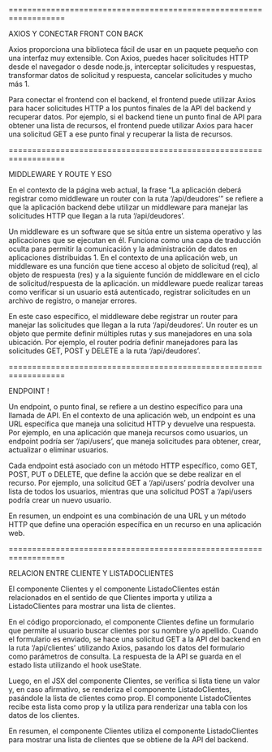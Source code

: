 ==================================================================

AXIOS Y CONECTAR FRONT CON BACK

Axios proporciona una biblioteca fácil de usar en un paquete pequeño
con una interfaz muy extensible. Con Axios, puedes hacer solicitudes HTTP
desde el navegador o desde node.js, interceptar solicitudes y respuestas,
transformar datos de solicitud y respuesta, cancelar solicitudes y mucho más 1.

Para conectar el frontend con el backend, el frontend puede utilizar Axios para
hacer solicitudes HTTP a los puntos finales de la API del backend y recuperar datos.
Por ejemplo, si el backend tiene un punto final de API para obtener una lista de recursos,
el frontend puede utilizar Axios para hacer una solicitud GET a ese punto final y
recuperar la lista de recursos.

==================================================================


MIDDLEWARE Y ROUTE Y ESO

En el contexto de la página web actual, la frase “La aplicación deberá registrar como middleware
un router con la ruta ‘/api/deudores’” se refiere a que la aplicación backend debe utilizar
un middleware para manejar las solicitudes HTTP que llegan a la ruta ‘/api/deudores’.

Un middleware es un software que se sitúa entre un sistema operativo y las aplicaciones que se
ejecutan en él. Funciona como una capa de traducción oculta para permitir la comunicación y la
administración de datos en aplicaciones distribuidas 1. En el contexto de una aplicación web,
un middleware es una función que tiene acceso al objeto de solicitud (req), al objeto de respuesta
(res) y a la siguiente función de middleware en el ciclo de solicitud/respuesta de la aplicación. 
un middleware puede realizar tareas como verificar si un usuario está autenticado, registrar
solicitudes en un archivo de registro, o manejar errores.

En este caso específico, el middleware debe registrar un router para manejar las solicitudes que
llegan a la ruta ‘/api/deudores’. Un router es un objeto que permite definir múltiples rutas y
sus manejadores en una sola ubicación. Por ejemplo, el router podría definir manejadores para
las solicitudes GET, POST y DELETE a la ruta ‘/api/deudores’.

==================================================================

ENDPOINT !

Un endpoint, o punto final, se refiere a un destino específico para una llamada de API.
En el contexto de una aplicación web, un endpoint es una URL específica que maneja una
solicitud HTTP y devuelve una respuesta. Por ejemplo, en una aplicación que maneja recursos
como usuarios, un endpoint podría ser ‘/api/users’, que maneja solicitudes para obtener,
crear, actualizar o eliminar usuarios.

Cada endpoint está asociado con un método HTTP específico, como GET, POST, PUT o DELETE, que
define la acción que se debe realizar en el recurso. Por ejemplo, una solicitud GET a ‘/api/users’
podría devolver una lista de todos los usuarios, mientras que una solicitud POST a ‘/api/users
podría crear un nuevo usuario.

En resumen, un endpoint es una combinación de una URL y un método HTTP que define una operación
específica en un recurso en una aplicación web.

==================================================================

RELACION ENTRE CLIENTE Y LISTADOCLIENTES

El componente Clientes y el componente ListadoClientes están relacionados en el sentido de que Clientes
importa y utiliza a ListadoClientes para mostrar una lista de clientes.

En el código proporcionado, el componente Clientes define un formulario que permite al usuario buscar
clientes por su nombre y/o apellido. Cuando el formulario es enviado, se hace una solicitud GET a la
API del backend en la ruta ‘/api/clientes’ utilizando Axios, pasando los datos del formulario como
parámetros de consulta. La respuesta de la API se guarda en el estado lista utilizando el hook useState.

Luego, en el JSX del componente Clientes, se verifica si lista tiene un valor y, en caso afirmativo,
se renderiza el componente ListadoClientes, pasándole la lista de clientes como prop. El componente
ListadoClientes recibe esta lista como prop y la utiliza para renderizar una tabla con los datos de
los clientes.

En resumen, el componente Clientes utiliza el componente ListadoClientes para mostrar una lista de
clientes que se obtiene de la API del backend.
